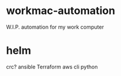 # workmac-automation
W.I.P. automation for my work computer 
# helm
crc?
ansible
Terraform
aws cli 
python 
